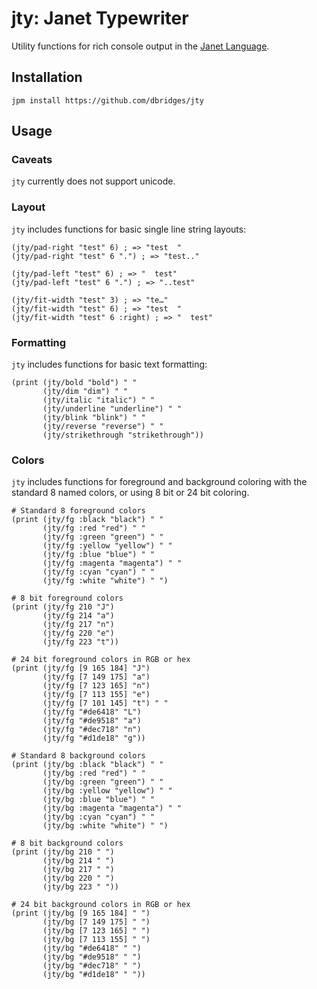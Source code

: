 # jty: Janet Typewriter

Utility functions for rich console output in the [Janet Language](https://janet-lang.org).

## Installation

`jpm install https://github.com/dbridges/jty`

## Usage

### Caveats

`jty` currently does not support unicode.

### Layout

`jty` includes functions for basic single line string layouts:

```janet
(jty/pad-right "test" 6) ; => "test  "
(jty/pad-right "test" 6 ".") ; => "test.."

(jty/pad-left "test" 6) ; => "  test"
(jty/pad-left "test" 6 ".") ; => "..test"

(jty/fit-width "test" 3) ; => "te…"
(jty/fit-width "test" 6) ; => "test  "
(jty/fit-width "test" 6 :right) ; => "  test"
```

### Formatting

`jty` includes functions for basic text formatting:
```janet
(print (jty/bold "bold") " "
       (jty/dim "dim") " "
       (jty/italic "italic") " "
       (jty/underline "underline") " "
       (jty/blink "blink") " "
       (jty/reverse "reverse") " "
       (jty/strikethrough "strikethrough"))
```

### Colors

`jty` includes functions for foreground and background coloring with the standard 8 named colors, or using 8 bit or 24 bit coloring.

```janet
# Standard 8 foreground colors
(print (jty/fg :black "black") " "
       (jty/fg :red "red") " "
       (jty/fg :green "green") " "
       (jty/fg :yellow "yellow") " "
       (jty/fg :blue "blue") " "
       (jty/fg :magenta "magenta") " "
       (jty/fg :cyan "cyan") " "
       (jty/fg :white "white") " ")

# 8 bit foreground colors
(print (jty/fg 210 "J")
       (jty/fg 214 "a")
       (jty/fg 217 "n")
       (jty/fg 220 "e")
       (jty/fg 223 "t"))

# 24 bit foreground colors in RGB or hex
(print (jty/fg [9 165 184] "J")
       (jty/fg [7 149 175] "a")
       (jty/fg [7 123 165] "n")
       (jty/fg [7 113 155] "e")
       (jty/fg [7 101 145] "t") " "
       (jty/fg "#de6418" "L")
       (jty/fg "#de9518" "a")
       (jty/fg "#dec718" "n")
       (jty/fg "#d1de18" "g"))

# Standard 8 background colors
(print (jty/bg :black "black") " "
       (jty/bg :red "red") " "
       (jty/bg :green "green") " "
       (jty/bg :yellow "yellow") " "
       (jty/bg :blue "blue") " "
       (jty/bg :magenta "magenta") " "
       (jty/bg :cyan "cyan") " "
       (jty/bg :white "white") " ")

# 8 bit background colors
(print (jty/bg 210 " ")
       (jty/bg 214 " ")
       (jty/bg 217 " ")
       (jty/bg 220 " ")
       (jty/bg 223 " "))

# 24 bit background colors in RGB or hex
(print (jty/bg [9 165 184] " ")
       (jty/bg [7 149 175] " ")
       (jty/bg [7 123 165] " ")
       (jty/bg [7 113 155] " ")
       (jty/bg "#de6418" " ")
       (jty/bg "#de9518" " ")
       (jty/bg "#dec718" " ")
       (jty/bg "#d1de18" " "))
```
